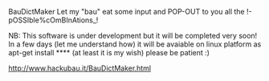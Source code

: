BauDictMaker
Let my "bau" eat some input and POP-OUT to you all the !-pOSSIble%cOmBInAtions_!

NB: This software is under development but it will be completed very soon! In a few days (let me understand how) it will be avaiable on linux platform as apt-get install **** (at least it is my wish) please be patient :)

http://www.hackubau.it/BauDictMaker.html

